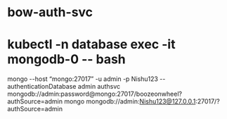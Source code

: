 # bow-auth-svc

# kubectl -n database exec -it mongodb-0 -- bash

mongo --host “mongo:27017” -u admin -p Nishu123 --authenticationDatabase admin authsvc
mongodb://admin:password@mongo:27017/boozeonwheel?authSource=admin
mongo mongodb://admin:Nishu123@127.0.0.1:27017/?authSource=admin
